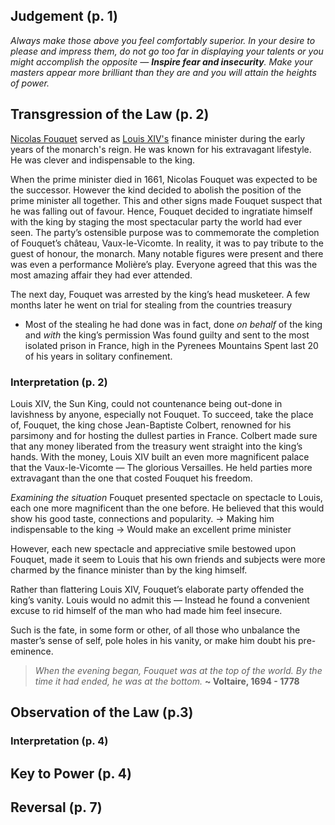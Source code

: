 
## Judgement (p. 1)
_Always make those above you feel comfortably superior.
In your desire to please and impress them, do not go too far in displaying your talents or you might accomplish the opposite — **Inspire fear and insecurity**. 
Make your masters appear more brilliant than they are and you will attain the heights of power._
## Transgression of the Law (p. 2)
[Nicolas Fouquet](/project-superlative/Notable%20Figures/Nicolas%20Fouquet.md) served as [Louis XIV's](Louis+XIV.md) finance minister during the early years of the monarch's reign. He was known for his extravagant lifestyle. He was clever and indispensable to the king.

When the prime minister died in 1661, Nicolas Fouquet was expected to be the successor.
However the kind decided to abolish the position of the prime minister all together.
This and other signs made Fouquet suspect that he was falling out of favour.
Hence, Fouquet decided to ingratiate himself with the king by staging the most spectacular party the world had ever seen.
The party’s ostensible purpose was to commemorate the completion of Fouquet’s château, Vaux-le-Vicomte. In reality, it was to pay tribute to the guest of honour, the monarch.
Many notable figures were present and there was even a performance Molière’s play.
Everyone agreed that this was the most amazing affair they had ever attended.

The next day, Fouquet was arrested by the king’s head musketeer.
A few months later he went on trial for stealing from the countries treasury
- Most of the stealing he had done was in fact, done _on behalf_ of the king and _with_ the king’s permission
Was found guilty and sent to the most isolated prison in France, high in the Pyrenees Mountains
Spent last 20 of his years in solitary confinement.

### Interpretation (p. 2)
Louis XIV, the Sun King, could not countenance being out-done in lavishness by anyone, especially not Fouquet.
To succeed, take the place of, Fouquet, the king chose Jean-Baptiste Colbert, renowned for his parsimony and for hosting the dullest parties in France.
Colbert made sure that any money liberated from the treasury went straight into the king’s hands.
With the money, Louis XIV built an even more magnificent palace that the Vaux-le-Vicomte — The glorious Versailles.
He held parties more extravagant than the one that costed Fouquet his freedom.

_Examining the situation_
Fouquet presented spectacle on spectacle to Louis, each one more magnificent than the one before.
He believed that this would show his good taste, connections and popularity.
→ Making him indispensable to the king
→ Would make an excellent prime minister

However, each new spectacle and appreciative smile bestowed upon Fouquet, made it seem to Louis that his own friends and subjects were more charmed by the finance minister than by the king himself.

Rather than flattering Louis XIV, Fouquet’s elaborate party offended the king’s vanity. Louis would no admit this — Instead he found a convenient excuse to rid himself of the man who had made him feel insecure.

Such is the fate, in some form or other, of all those who unbalance the master’s sense of self, pole holes in his vanity, or make him doubt his pre-eminence.

>_When the evening began, Fouquet was at the top of the world._
>_By the time it had ended, he was at the bottom._
>**~ Voltaire, 1694 - 1778**
## Observation of the Law (p.3)

### Interpretation (p. 4)
## Key to Power (p. 4)
## Reversal (p. 7)
